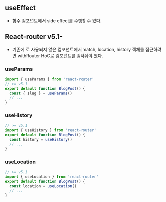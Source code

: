 ## useEffect

- 함수 컴포넌트에서 side effect를 수행할 수 있다.

## React-router v5.1-

- 기존에 <Route>로 사용되지 않은 컴포넌트에서 match, location, history 객체를 접근하려면 withRouter HoC로 컴포넌트를 감싸줘야 했다.

### useParams

```jsx
import { useParams } from 'react-router'
// >= v5.1
export default function BlogPost() {
  const { slug } = useParams()
  // ...
}
```

### useHistory

```jsx
// >= v5.1
import { useHistory } from 'react-router'
export default function BlogPost() {
  const history = useHistory()
  // ...
}
```

### useLocation

```jsx
// >= v5.1
import { useLocation } from 'react-router'
export default function BlogPost() {
  const location = useLocation()
  // ...
}
```
